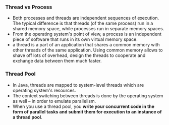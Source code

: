 ### Thread vs Process
- Both processes and threads are independent sequences of execution. The typical difference is that threads (of the same process) run in a shared memory space, while processes run in separate memory spaces.
- From the operating system's point of view, a process is an independent piece of software that runs in its own virtual memory space.
- a thread is a part of an application that shares a common memory with other threads of the same application. Using common memory allows to shave off lots of overhead, design the threads to cooperate and exchange data between them much faster.
### Thread Pool
- In Java, threads are mapped to system-level threads which are operating system's resources.
- The context switching between threads is done by the operating system as well – in order to emulate parallelism.
- When you use a thread pool, you **write your concurrent code in the form of parallel tasks and submit them for execution to an instance of a thread pool**.
<!--stackedit_data:
eyJoaXN0b3J5IjpbMTEzNjUwNDYxM119
-->